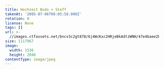 ```yaml
---
title: Hochzeit Bodo + Steff
takenAt: '2005-07-06T08:05:58.000Z'
rotation: 0
license: None
tags: []
url: >-
  //images.ctfassets.net/bncv3c2gt878/6j4WcKxc2HRjeBkAdtzWNH/47e4baee2b9e0fb22e7aa5c728524b81/hochzeit-bodo--steff_4560373470_o
size: 1117967
image:
  width: 1536
  height: 2048
contentType: image/jpeg
---
```


